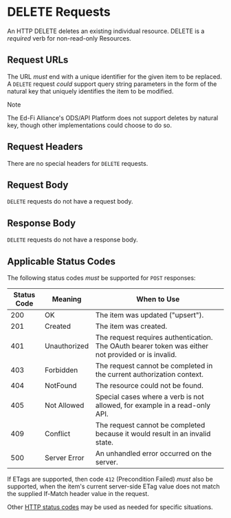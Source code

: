 # DELETE Requests

An HTTP DELETE deletes an existing individual resource. DELETE is a _required_
verb for non-read-only Resources.

## Request URLs

The URL _must_ end with a unique identifier for the given item to be replaced. A
`DELETE` request _could_ support query string parameters in the form of the natural
key that uniquely identifies the item to be modified.

> [!NOTE]
> The Ed-Fi Alliance's ODS/API Platform does not support deletes by natural key,
> though other implementations could choose to do so.

## Request Headers

There are no special headers for `DELETE` requests.

## Request Body

`DELETE` requests do not have a request body.

## Response Body

`DELETE` requests do not have a response body.

## Applicable Status Codes

The following status codes _must_ be supported for `POST` responses:

| Status Code | Meaning      | When to Use                                                                                        |
| ----------- | ------------ | -------------------------------------------------------------------------------------------------- |
| 200         | OK           | The item was updated ("upsert").                                                                   |
| 201         | Created      | The item was created.                                                                              |
| 401         | Unauthorized | The request requires authentication. The OAuth bearer token was either not provided or is invalid. |
| 403         | Forbidden    | The request cannot be completed in the current authorization context.                              |
| 404         | NotFound     | The resource could not be found.                                                                   |
| 405         | Not Allowed  | Special cases where a verb is not allowed, for example in a read-only API.                         |
| 409         | Conflict     | The request cannot be completed because it would result in an invalid state.                       |
| 500         | Server Error | An unhandled error occurred on the server.                                                         |

If ETags are supported, then code `412` (Precondition Failed) _must_ also be
supported, when the item's current server-side ETag value does not match the
supplied If-Match header value in the request.

Other [HTTP status codes](./REST-API.md#status-codes) may be used as needed for
specific situations.
